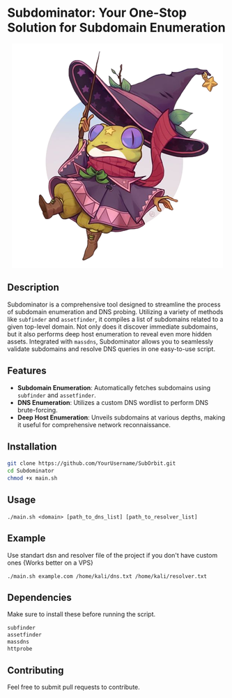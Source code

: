 # Subdominator: Your One-Stop Solution for Subdomain Enumeration

<p align="center">
  <img src="https://raw.githubusercontent.com/Edd13Mora/Subdominator/main/d0ac3d5a64b4fa685ebaf969976eeac0-removebg-preview.png">
</p>

## Description

Subdominator is a comprehensive tool designed to streamline the process of subdomain enumeration and DNS probing. Utilizing a variety of methods like `subfinder` and `assetfinder`, it compiles a list of subdomains related to a given top-level domain. Not only does it discover immediate subdomains, but it also performs deep host enumeration to reveal even more hidden assets. Integrated with `massdns`, Subdominator allows you to seamlessly validate subdomains and resolve DNS queries in one easy-to-use script.

## Features

- **Subdomain Enumeration**: Automatically fetches subdomains using `subfinder` and `assetfinder`.
- **DNS Enumeration**: Utilizes a custom DNS wordlist to perform DNS brute-forcing.
- **Deep Host Enumeration**: Unveils subdomains at various depths, making it useful for comprehensive network reconnaissance.

## Installation

```bash
git clone https://github.com/YourUsername/SubOrbit.git
cd Subdominator
chmod +x main.sh
```
## Usage
```
./main.sh <domain> [path_to_dns_list] [path_to_resolver_list]
```
## Example 
Use standart dsn and resolver file of the project if you don't have custom ones
{Works better on a VPS}
```
./main.sh example.com /home/kali/dns.txt /home/kali/resolver.txt
```
## Dependencies

Make sure to install these before running the script.
```
subfinder
assetfinder
massdns
httprobe
```
## Contributing
Feel free to submit pull requests to contribute.
